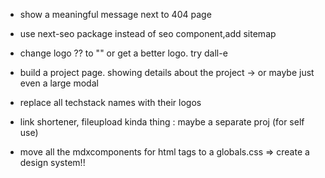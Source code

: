 - show a meaningful message next to 404 page
- use next-seo package instead of seo component,add sitemap
- change logo ?? to "<V>" or get a better logo. try dall-e
- build a project page. showing details about the project -> or maybe just even a large modal
- replace all techstack names with their logos
- link shortener, fileupload kinda thing : maybe a separate proj (for self use)

- move all the mdxcomponents for html tags to a globals.css => create a design system!!
